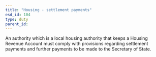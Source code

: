 ```yaml
---
title: "Housing - settlement payments"
esd_id: 104
type: duty
parent_id:  
---
```


An authority which is a  local housing authority that keeps a Housing Revenue Account must comply with provisions regarding settlement payments and further payments to be made to the Secretary of State.

